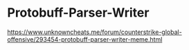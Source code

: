 # Protobuff-Parser-Writer

https://www.unknowncheats.me/forum/counterstrike-global-offensive/293454-protobuff-parser-writer-meme.html
